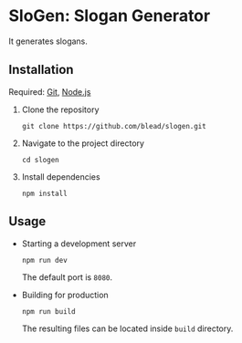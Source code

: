 # SloGen: Slogan Generator
It generates slogans.

## Installation

Required: [Git](http://git-scm.com), [Node.js](http://nodejs.org)

1. Clone the repository

    ```shell
    git clone https://github.com/blead/slogen.git
    ```

2. Navigate to the project directory

    ```shell
    cd slogen
    ```

3. Install dependencies

    ```shell
    npm install
    ```

## Usage

- Starting a development server

    ```shell
    npm run dev
    ```

  The default port is `8080`.

- Building for production
    ```shell
    npm run build
    ```
  The resulting files can be located inside `build` directory.
